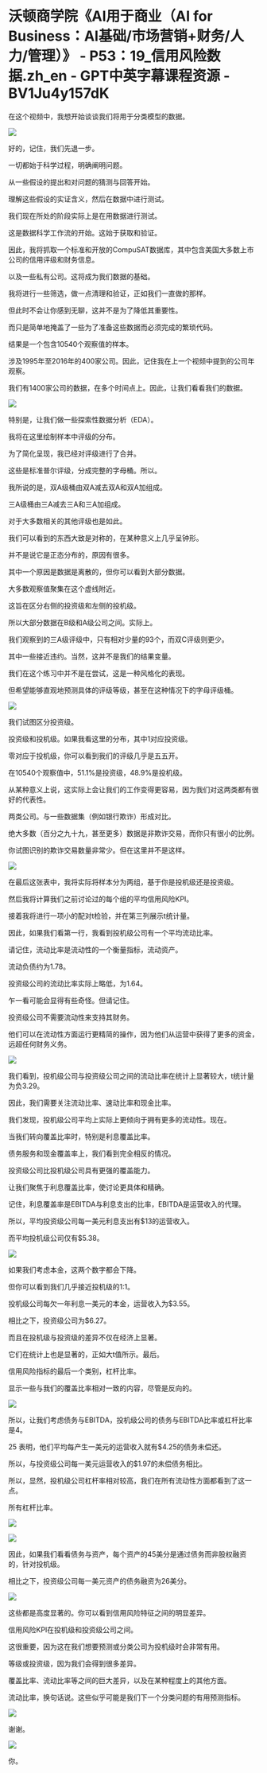 # 沃顿商学院《AI用于商业（AI for Business：AI基础/市场营销+财务/人力/管理）》 - P53：19_信用风险数据.zh_en - GPT中英字幕课程资源 - BV1Ju4y157dK

在这个视频中，我想开始谈谈我们将用于分类模型的数据。

![](img/8476a5f26555182f747d5fa611c01f2a_1.png)

好的，记住，我们先退一步。

一切都始于科学过程，明确阐明问题。

从一些假设的提出和对问题的猜测与回答开始。

理解这些假设的实证含义，然后在数据中进行测试。

我们现在所处的阶段实际上是在用数据进行测试。

这是数据科学工作流的开始。这始于获取和验证。

因此，我将抓取一个标准和开放的CompuSAT数据库，其中包含美国大多数上市公司的信用评级和财务信息。

以及一些私有公司。这将成为我们数据的基础。

我将进行一些筛选，做一点清理和验证，正如我们一直做的那样。

但此时不会让你感到无聊，这并不是为了降低其重要性。

而只是简单地掩盖了一些为了准备这些数据而必须完成的繁琐代码。

结果是一个包含10540个观察值的样本。

涉及1995年至2016年的400家公司。因此，记住我在上一个视频中提到的公司年观察。

我们有1400家公司的数据，在多个时间点上。因此，让我们看看我们的数据。

![](img/8476a5f26555182f747d5fa611c01f2a_3.png)

特别是，让我们做一些探索性数据分析（EDA）。

我将在这里绘制样本中评级的分布。

为了简化呈现，我已经对评级进行了合并。

这些是标准普尔评级，分成完整的字母桶。所以。

我所说的是，双A级桶由双A减去双A和双A加组成。

三A级桶由三A减去三A和三A加组成。

对于大多数相关的其他评级也是如此。

我们可以看到的东西大致是对称的，在某种意义上几乎呈钟形。

并不是说它是正态分布的，原因有很多。

其中一个原因是数据是离散的，但你可以看到大部分数据。

大多数观察值聚集在这个虚线附近。

这旨在区分右侧的投资级和左侧的投机级。

所以大部分数据在B级和A级公司之间。实际上。

我们观察到的三A级评级中，只有相对少量的93个，而双C评级则更少。

其中一些接近违约。当然，这并不是我们的结果变量。

我们在这个练习中并不是在尝试，这是一种风格化的表现。

但希望能够直观地预测具体的评级等级，甚至在这种情况下的字母评级桶。

![](img/8476a5f26555182f747d5fa611c01f2a_5.png)

我们试图区分投资级。

投资级和投机级。如果我看这里的分布，其中1对应投资级。

零对应于投机级，你可以看到我们的评级几乎是五五开。

在10540个观察值中，51.1%是投资级，48.9%是投机级。

从某种意义上说，这实际上会让我们的工作变得更容易，因为我们对这两类都有很好的代表性。

两类公司。与一些数据集（例如银行欺诈）形成对比。

绝大多数（百分之九十九，甚至更多）数据是非欺诈交易，而你只有很小的比例。

你试图识别的欺诈交易数量非常少。但在这里并不是这样。

![](img/8476a5f26555182f747d5fa611c01f2a_7.png)

在最后这张表中，我将实际将样本分为两组，基于你是投机级还是投资级。

然后我将计算我们之前讨论过的每个组的平均信用风险KPI。

接着我将进行一项小的配对t检验，并在第三列展示t统计量。

因此，如果我们看第一行，我看到投机级公司有一个平均流动比率。

请记住，流动比率是流动性的一个衡量指标，流动资产。

流动负债约为1.78。

投资级公司的流动比率实际上略低，为1.64。

乍一看可能会显得有些奇怪。但请记住。

投资级公司不需要流动性来支持其财务。

他们可以在流动性方面运行更精简的操作，因为他们从运营中获得了更多的资金，远超任何财务义务。

![](img/8476a5f26555182f747d5fa611c01f2a_9.png)

我们看到，投机级公司与投资级公司之间的流动比率在统计上显著较大，t统计量为负3.29。

因此，我们需要关注流动比率、速动比率和现金比率。

我们发现，投机级公司平均上实际上更倾向于拥有更多的流动性。现在。

当我们转向覆盖比率时，特别是利息覆盖比率。

债务服务和现金覆盖率上，我们看到完全相反的情况。

投资级公司比投机级公司具有更强的覆盖能力。

让我们聚焦于利息覆盖比率，使讨论更具体和精确。

记住，利息覆盖率是EBITDA与利息支出的比率，EBITDA是运营收入的代理。

所以，平均投资级公司每一美元利息支出有$13的运营收入。

而平均投机级公司仅有$5.38。

![](img/8476a5f26555182f747d5fa611c01f2a_11.png)

如果我们考虑本金，这两个数字都会下降。

但你可以看到我们几乎接近投机级的1:1。

投机级公司每欠一年利息一美元的本金，运营收入为$3.55。

相比之下，投资级公司为$6.27。

而且在投机级与投资级的差异不仅在经济上显著。

它们在统计上也是显著的，正如大t值所示。最后。

信用风险指标的最后一个类别，杠杆比率。

显示一些与我们的覆盖比率相对一致的内容，尽管是反向的。

![](img/8476a5f26555182f747d5fa611c01f2a_13.png)

所以，让我们考虑债务与EBITDA，投机级公司的债务与EBITDA比率或杠杆比率是4。

25 表明，他们平均每产生一美元的运营收入就有$4.25的债务未偿还。

所以，与投资级公司每一美元运营收入的$1.97的未偿债务相比。

所以，显然，投机级公司杠杆率相对较高，我们在所有流动性方面都看到了这一点。

所有杠杆比率。

![](img/8476a5f26555182f747d5fa611c01f2a_15.png)

![](img/8476a5f26555182f747d5fa611c01f2a_16.png)

因此，如果我们看看债务与资产，每个资产的45美分是通过债务而非股权融资的，针对投机级。

相比之下，投资级公司每一美元资产的债务融资为26美分。

![](img/8476a5f26555182f747d5fa611c01f2a_18.png)

这些都是高度显著的。你可以看到信用风险特征之间的明显差异。

信用风险KPI在投机级和投资级公司之间。

这很重要，因为这在我们想要预测或分类公司为投机级时会非常有用。

等级或投资级，因为我们会得到很多差异。

覆盖比率、流动比率等之间的巨大差异，以及在某种程度上的其他方面。

流动比率，换句话说。这些似乎可能是我们下一个分类问题的有用预测指标。

![](img/8476a5f26555182f747d5fa611c01f2a_20.png)

谢谢。

![](img/8476a5f26555182f747d5fa611c01f2a_22.png)

你。
